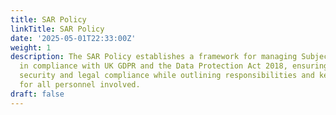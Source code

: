 ```yaml
---
title: SAR Policy
linkTitle: SAR Policy
date: '2025-05-01T22:33:00Z'
weight: 1
description: The SAR Policy establishes a framework for managing Subject Access Requests
  in compliance with UK GDPR and the Data Protection Act 2018, ensuring information
  security and legal compliance while outlining responsibilities and key requirements
  for all personnel involved.
draft: false
---
```



<!-- Unsupported block type: unsupported -->
